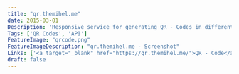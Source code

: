 ```yaml
---
title: "qr.themihel.me"
date: 2015-03-01
Description: 'Responsive service for generating QR - Codes in different sizes. Possibility to set padding and download in different image file types. Also provides an API for integrating it in your website or other apps.'
Tags: ['QR Codes', 'API']
FeatureImage: "qrcode.png"
FeatureImageDescription: "qr.themihel.me - Screenshot"
Links: ['<a target="_blank" href="https://qr.themihel.me/">QR - Code</a>']
draft: false
---
```

